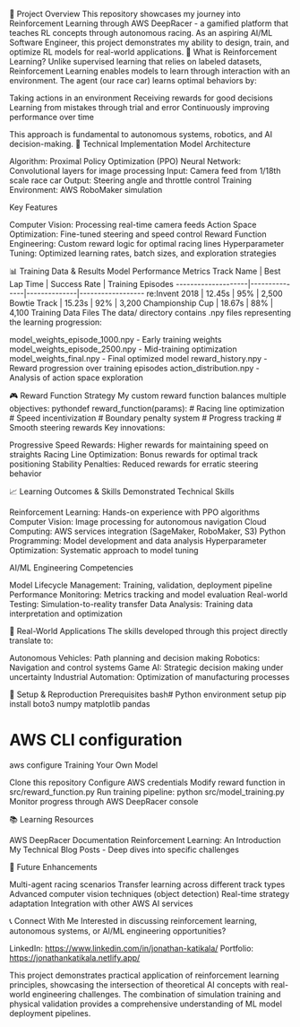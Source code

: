 🎯 Project Overview
This repository showcases my journey into Reinforcement Learning through AWS DeepRacer - a gamified platform that teaches RL concepts through autonomous racing. As an aspiring AI/ML Software Engineer, this project demonstrates my ability to design, train, and optimize RL models for real-world applications.
🧠 What is Reinforcement Learning?
Unlike supervised learning that relies on labeled datasets, Reinforcement Learning enables models to learn through interaction with an environment. The agent (our race car) learns optimal behaviors by:

Taking actions in an environment
Receiving rewards for good decisions
Learning from mistakes through trial and error
Continuously improving performance over time

This approach is fundamental to autonomous systems, robotics, and AI decision-making.
🏁 Technical Implementation
Model Architecture

Algorithm: Proximal Policy Optimization (PPO)
Neural Network: Convolutional layers for image processing
Input: Camera feed from 1/18th scale race car
Output: Steering angle and throttle control
Training Environment: AWS RoboMaker simulation

Key Features

Computer Vision: Processing real-time camera feeds
Action Space Optimization: Fine-tuned steering and speed control
Reward Function Engineering: Custom reward logic for optimal racing lines
Hyperparameter Tuning: Optimized learning rates, batch sizes, and exploration strategies

📊 Training Data & Results
Model Performance Metrics
Track Name          | Best Lap Time | Success Rate | Training Episodes
--------------------|---------------|--------------|------------------
re:Invent 2018      | 12.45s       | 95%          | 2,500
Bowtie Track        | 15.23s       | 92%          | 3,200
Championship Cup    | 18.67s       | 88%          | 4,100
Training Data Files
The data/ directory contains .npy files representing the learning progression:

model_weights_episode_1000.npy - Early training weights
model_weights_episode_2500.npy - Mid-training optimization
model_weights_final.npy - Final optimized model
reward_history.npy - Reward progression over training episodes
action_distribution.npy - Analysis of action space exploration

🎮 Reward Function Strategy
My custom reward function balances multiple objectives:
pythondef reward_function(params):
    # Racing line optimization
    # Speed incentivization
    # Boundary penalty system
    # Progress tracking
    # Smooth steering rewards
Key innovations:

Progressive Speed Rewards: Higher rewards for maintaining speed on straights
Racing Line Optimization: Bonus rewards for optimal track positioning
Stability Penalties: Reduced rewards for erratic steering behavior

📈 Learning Outcomes & Skills Demonstrated
Technical Skills

Reinforcement Learning: Hands-on experience with PPO algorithms
Computer Vision: Image processing for autonomous navigation
Cloud Computing: AWS services integration (SageMaker, RoboMaker, S3)
Python Programming: Model development and data analysis
Hyperparameter Optimization: Systematic approach to model tuning

AI/ML Engineering Competencies

Model Lifecycle Management: Training, validation, deployment pipeline
Performance Monitoring: Metrics tracking and model evaluation
Real-world Testing: Simulation-to-reality transfer
Data Analysis: Training data interpretation and optimization

🚀 Real-World Applications
The skills developed through this project directly translate to:

Autonomous Vehicles: Path planning and decision making
Robotics: Navigation and control systems
Game AI: Strategic decision making under uncertainty
Industrial Automation: Optimization of manufacturing processes


🔧 Setup & Reproduction
Prerequisites
bash# Python environment setup
pip install boto3 numpy matplotlib pandas

# AWS CLI configuration
aws configure
Training Your Own Model

Clone this repository
Configure AWS credentials
Modify reward function in src/reward_function.py
Run training pipeline: python src/model_training.py
Monitor progress through AWS DeepRacer console

📚 Learning Resources

AWS DeepRacer Documentation
Reinforcement Learning: An Introduction
My Technical Blog Posts - Deep dives into specific challenges

🎯 Future Enhancements

 Multi-agent racing scenarios
 Transfer learning across different track types
 Advanced computer vision techniques (object detection)
 Real-time strategy adaptation
 Integration with other AWS AI services

📞 Connect With Me
Interested in discussing reinforcement learning, autonomous systems, or AI/ML engineering opportunities?

LinkedIn: https://www.linkedin.com/in/jonathan-katikala/
Portfolio: https://jonathankatikala.netlify.app/


This project demonstrates practical application of reinforcement learning principles, showcasing the intersection of theoretical AI concepts with real-world engineering challenges. The combination of simulation training and physical validation provides a comprehensive understanding of ML model deployment pipelines.
